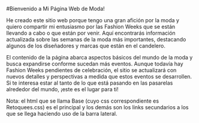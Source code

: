#Bienvenido a Mi Página Web de Moda!

He creado este sitio web porque tengo una gran afición por la moda y quiero compartir mi entusiasmo por las Fashion Weeks que se están llevando a cabo o que están por venir. Aquí encontrarás información actualizada sobre las semanas de la moda más importantes, destacando algunos de los diseñadores y marcas que están en el candelero.

El contenido de la página abarca aspectos básicos del mundo de la moda y busca expandirse conforme sucedan más eventos. Aunque todavía hay Fashion Weeks pendientes de celebración, el sitio se actualizará con nuevos detalles y perspectivas a medida que estos eventos se desarrollen. Si te interesa estar al tanto de lo que está pasando en las pasarelas alrededor del mundo, ¡este es el lugar para ti!

Nota: el html que se llama Base (cuyo css correspondiente es Retoquees.css) es el principal y los demás son los links secundarios a los que se llega haciendo uso de la barra lateral. 